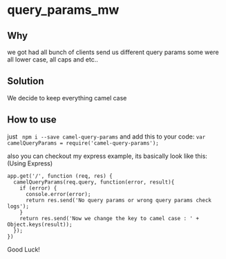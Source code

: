 # query_params_mw

## Why
we got had all bunch of clients send us different query params some were all lower case, all caps and etc..

## Solution
We decide to keep everything camel case

## How to use

just ` npm i --save camel-query-params`
and add this to your code:  ``var camelQueryParams = require('camel-query-params');``

also you can checkout my express example, its basically look like this:
(Using Express)
```
app.get('/', function (req, res) {
  camelQueryParams(req.query, function(error, result){
    if (error) {
      console.error(error);
      return res.send('No query params or wrong query params check logs');
    }
    return res.send('Now we change the key to camel case : ' + Object.keys(result));
  });
})
```


Good Luck!
